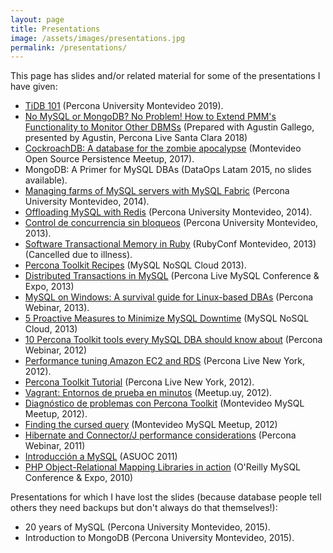 ```yaml
---
layout: page
title: Presentations
image: /assets/images/presentations.jpg
permalink: /presentations/
---
```


This page has slides and/or related material for some of the presentations I have given: 

* [TiDB 101](/assets/presentations/TiDB101.pdf) (Percona University Montevideo 2019).
* [No MySQL or MongoDB? No Problem! How to Extend PMM's Functionality to Monitor Other DBMSs](https://www.percona.com/live/18/sites/default/files/slides/No%20MySQL%20or%20MongoDB_%20No%20Problem!%20How%20to%20Extend%20PMM_s%20Functionality%20to%20Monitor%20Other%20DBMSs.pdf) (Prepared with Agustin Gallego, presented by Agustin, Percona Live Santa Clara 2018)
* [CockroachDB: A database for the zombie apocalypse](/assets/presentations/cockroachdb_2017.pdf) (Montevideo Open Source Persistence Meetup, 2017).
*  MongoDB: A Primer for MySQL DBAs (DataOps Latam 2015, no slides available).  
* [Managing farms of MySQL servers with MySQL Fabric](https://drive.google.com/file/d/0B9aWp1H-a-XKWEhnV25WRll5UkU/view?usp=sharing) (Percona University Montevideo, 2014).
* [Offloading MySQL with Redis](https://drive.google.com/file/d/0B9aWp1H-a-XKMXNEMXhQbF9iVWM/view?usp=sharing) (Percona University Montevideo, 2014).
* [Control de concurrencia sin bloqueos](https://drive.google.com/file/d/0B9aWp1H-a-XKX282MUZMUzhwZEU/view?usp=sharing) (Percona University Montevideo, 2013).
* [Software Transactional Memory in Ruby](/assets/presentations/clojure_stm_in_ruby.pdf) (RubyConf Montevideo, 2013) (Cancelled due to illness).
* [Percona Toolkit Recipes](https://github.com/fipar/mysqlnosqlcloud2013_presentations/raw/master/ptrecipes.pdf) (MySQL NoSQL Cloud 2013).
* [Distributed Transactions in MySQL](https://drive.google.com/file/d/0B9aWp1H-a-XKN25qYlRtRXN6Qlk/view?usp=sharing) (Percona Live MySQL Conference & Expo, 2013)
* [MySQL on Windows: A survival guide for Linux-based DBAs](https://drive.google.com/file/d/0B9aWp1H-a-XKZXJwUTY0T1RHMjA/view?usp=sharing) (Percona Webinar, 2013).
* [5 Proactive Measures to Minimize MySQL Downtime](https://github.com/fipar/mysqlnosqlcloud2013_presentations/raw/master/top5measures.pdf) (MySQL NoSQL Cloud, 2013)
* [10 Percona Toolkit tools every MySQL DBA should know about](https://drive.google.com/file/d/0B9aWp1H-a-XKbDRFY1FzYTZYT2M/view?usp=sharing) (Percona Webinar, 2012)
* [Performance tuning Amazon EC2 and RDS](https://github.com/fipar/ec2_rds_tuning) (Percona Live New York, 2012).
* [Percona Toolkit Tutorial](https://github.com/fipar/percona_toolkit_tutorial) (Percona Live New York, 2012).
* [Vagrant: Entornos de prueba en minutos](https://github.com/fipar/presentacion_vagrant) (Meetup.uy, 2012).
* [Diagn&oacute;stico de problemas con Percona Toolkit](https://drive.google.com/file/d/0B9aWp1H-a-XKVnhQNTFwaVZuS0E/view?usp=sharing) (Montevideo MySQL Meetup, 2012).
* [Finding the cursed query](https://drive.google.com/open?id=0B9aWp1H-a-XKT1JFZTVhR0dsNlk) (Montevideo MySQL Meetup, 2012)
* [Hibernate and Connector/J performance considerations](https://www.percona.com/files/presentations/WEBINAR2011-07-Hibernate-Connector-J-performance-considerations.pdf) (Percona Webinar, 2011)
* [Introducci&oacute;n a MySQL](https://drive.google.com/file/d/0B9aWp1H-a-XKN0FWdnM5WG5ydzA/view?usp=sharing) (ASUOC 2011)
* [PHP Object-Relational Mapping Libraries in action](https://www.percona.com/files/presentations/UC2010-PHP-Object-Relational-Mapping-Libraries-In-Action.pdf) (O'Reilly MySQL Conference & Expo, 2010)

Presentations for which I have lost the slides (because database people tell others they need backups but don't always do that themselves!):

* 20 years of MySQL (Percona University Montevideo, 2015).
* Introduction to MongoDB (Percona University Montevideo, 2015).

